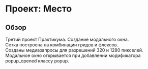 # Проект: Место

## Обзор

Третий проект Практикума. Создание модального окна.  
Сетка построена на комбинации гридов и флексов.  
Созданы медиазапросы для разрешений 320 и 1280 пикселей.  
Модальное окно открывается при добавлении модификатора popup_opened классу popup.  
